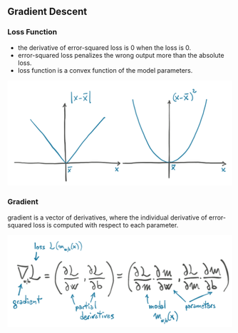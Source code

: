 ##  Gradient Descent

### Loss Function

* the derivative of error-squared loss is 0 when the loss is 0.
* error-squared loss penalizes the wrong output more than the absolute loss.
* loss function is a convex function of the model parameters.

![loss](./pix/loss.png)

### Gradient

gradient is a vector of derivatives, where the individual derivative of error-squared loss is computed with respect to each parameter.

![gradient](./pix/gradient.png)

